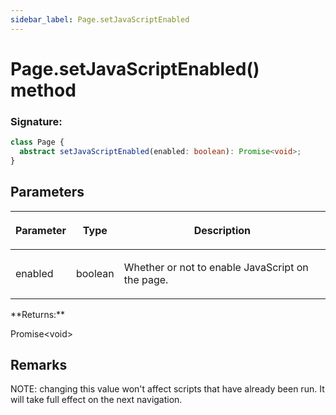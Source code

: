 ```yaml
---
sidebar_label: Page.setJavaScriptEnabled
---
```


# Page.setJavaScriptEnabled() method

### Signature:

```typescript
class Page {
  abstract setJavaScriptEnabled(enabled: boolean): Promise<void>;
}
```

## Parameters

<table><thead><tr><th>

Parameter

</th><th>

Type

</th><th>

Description

</th></tr></thead>
<tbody><tr><td>

enabled

</td><td>

boolean

</td><td>

Whether or not to enable JavaScript on the page.

</td></tr>
</tbody></table>
**Returns:**

Promise&lt;void&gt;

## Remarks

NOTE: changing this value won't affect scripts that have already been run. It will take full effect on the next navigation.
